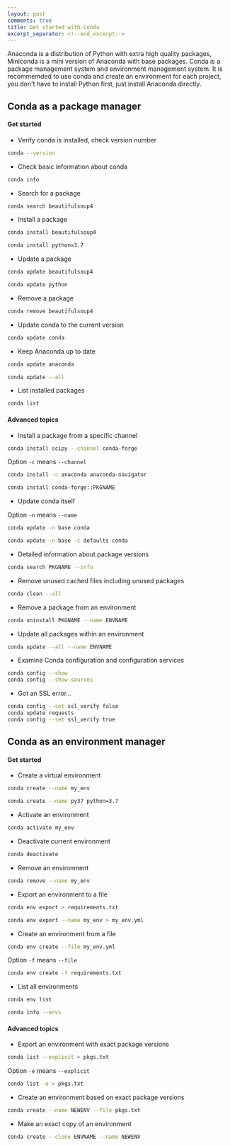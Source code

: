 ```yaml
---
layout: post
comments: true
title: Get started with Conda
excerpt_separator: <!--end_excerpt-->
---
```


Anaconda is a distribution of Python with extra high quality packages,
Miniconda is a mini version of Anaconda with base packages. 
Conda is a package management system and environment management system.
It is recommemded to use conda and create an environment for each project, 
you don't have to install Python first, just install Anaconda directly.
<!--end_excerpt-->

## Conda as a package manager

#### Get started 
* Verify conda is installed, check version number

```bash
conda --version
```

* Check basic information about conda
```bash
conda info
```

* Search for a package
```bash
conda search beautifulsoup4
```

* Install a package 
```bash
conda install beautifulsoup4
```
```bash
conda install python=3.7
```


* Update a package
```bash
conda update beautifulsoup4
```
```bash
conda update python
```

* Remove a package
```bash
conda remove beautifulsoup4
```

* Update conda to the current version
```bash
conda update conda
```

* Keep Anaconda up to date
```bash
conda update anaconda
```
```bash
conda update --all
```

* List installed packages
```bash
conda list
```

#### Advanced topics


* Install a package from a specific channel 

```bash
conda install scipy --channel conda-forge
```

Option `-c` means `--channel`
```bash
conda install -c anaconda anaconda-navigator
```
```bash 
conda install conda-forge::PKGNAME
```


* Update conda itself

Option `-n` means `--name`
```bash
conda update -n base conda
```
```bash
conda update -n base -c defaults conda
```

* Detailed information about package versions
```bash
conda search PKGNAME --info
```

* Remove unused cached files including unused packages
```bash
conda clean --all
```

* Remove a package from an environment
```bash
conda uninstall PKGNAME --name ENVNAME
```

* Update all packages within an environment
```bash
conda update --all --name ENVNAME
```

* Examine Conda configuration and configuration services
```bash
conda config --show
conda config --show-sources
```

* Got an SSL error...
```bash
conda config --set ssl_verify false
conda update requests
conda config --set ssl_verify true
```

## Conda as an environment manager

#### Get started

* Create a virtual environment
```bash
conda create --name my_env
```
```bash
conda create --name py37 python=3.7 
```

* Activate an environment
```bash
conda activate my_env
```


* Deactivate current environment
```bash
conda deactivate
```

* Remove an environment
```bash
conda remove --name my_env
```

* Export an environment to a file
```bash
conda env export > requirements.txt
```
```bash
conda env export --name my_env > my_env.yml
```


* Create an environment from a file
```bash
conda env create --file my_env.yml
```
Option `-f` means `--file`
```bash
conda env create -f requirements.txt
```

* List all environments

```bash
conda env list
```
```bash
conda info --envs
```
#### Advanced topics


* Export an environment with exact package versions
```bash
conda list --explicit > pkgs.txt
```
Option `-e` means `--explicit`
```bash
conda list -e > pkgs.txt
```

* Create an environment based on exact package versions
```bash
conda create --name NEWENV --file pkgs.txt
```

* Make an exact copy of an environment
```bash
conda create --clone ENVNAME --name NEWENV
```
